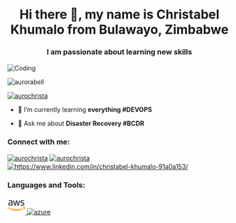 <h1 align="center">Hi there 👋, my name is Christabel Khumalo from Bulawayo, Zimbabwe  </h1>
<h3 align="center">I am passionate about learning new skills</h3>

<img align="center" alt="Coding" width="400" src="https://giphy.com/stickers/wfh-workfromhome-working-from-home-JWy2zBSXQ55W5Jh00D">

<p align="left"> <img src="https://komarev.com/ghpvc/?username=aurorabell&label=Profile%20views&color=0e75b6&style=flat" alt="aurorabell" /> </p>

<p align="left"> <a href="https://twitter.com/aurochrista" target="blank"><img src="https://img.shields.io/twitter/follow/aurochrista?logo=twitter&style=for-the-badge" alt="aurochrista" /></a> </p>

- 🌱 I’m currently learning **everything #DEVOPS**

- 💬 Ask me about **Disaster Recovery #BCDR**

<h3 align="left">Connect with me:</h3>
<p align="left">
<a href="https://dev.to/aurochrista" target="blank"><img align="center" src="https://raw.githubusercontent.com/rahuldkjain/github-profile-readme-generator/master/src/images/icons/Social/devto.svg" alt="aurochrista" height="30" width="40" /></a>
<a href="https://twitter.com/aurochrista" target="blank"><img align="center" src="https://raw.githubusercontent.com/rahuldkjain/github-profile-readme-generator/master/src/images/icons/Social/twitter.svg" alt="aurochrista" height="30" width="40" /></a>
<a href="https://linkedin.com/in/https://www.linkedin.com/in/christabel-khumalo-91a0a153/" target="blank"><img align="center" src="https://raw.githubusercontent.com/rahuldkjain/github-profile-readme-generator/master/src/images/icons/Social/linked-in-alt.svg" alt="https://www.linkedin.com/in/christabel-khumalo-91a0a153/" height="30" width="40" /></a>
</p>

<h3 align="left">Languages and Tools:</h3>
<p align="left"> <a href="https://aws.amazon.com" target="_blank" rel="noreferrer"> <img src="https://raw.githubusercontent.com/devicons/devicon/master/icons/amazonwebservices/amazonwebservices-original-wordmark.svg" alt="aws" width="40" height="40"/> </a> <a href="https://azure.microsoft.com/en-in/" target="_blank" rel="noreferrer"> <img src="https://www.vectorlogo.zone/logos/microsoft_azure/microsoft_azure-icon.svg" alt="azure" width="40" height="40"/> </a> </p>
